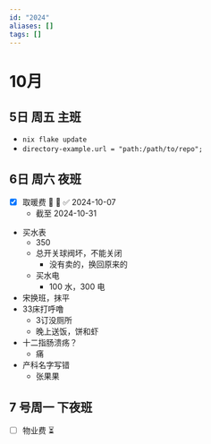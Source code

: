 ```yaml
---
id: "2024"
aliases: []
tags: []
---
```


# 10月
## 5日 周五 主班
- `nix flake update`
- `directory-example.url = "path:/path/to/repo";`

## 6日 周六 夜班

- [x] 取暖费 🔼 📅 ✅ 2024-10-07
  - 截至 2024-10-31
- 买水表
  - 350
  - 总开关球阀坏，不能关闭
    - 没有卖的，换回原来的
  - 买水电
    -  100 水，300 电
- 宋换班，抹平
- 33床打呼噜
  - 3订没厕所
  - 晚上送饭，饼和虾
- 十二指肠溃疡？
  - 痛
- 产科名字写错
  - 张果果
## 7 号周一  下夜班
  - [ ] 物业费 ⏳ 
